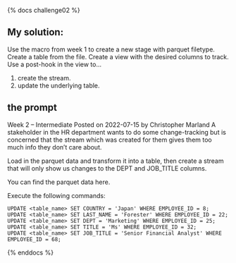 {% docs challenge02 %}
## My solution:
Use the macro from week 1 to create a new stage with parquet filetype.
Create a table from the file.
Create a view with the desired columns to track.
Use a post-hook in the view to...
1. create the stream.
2. update the underlying table.

## the prompt
Week 2 – Intermediate
Posted on 2022-07-15 by Christopher Marland
A stakeholder in the HR department wants to do some change-tracking but is concerned that the stream which was created for them gives them too much info they don’t care about.

Load in the parquet data and transform it into a table, then create a stream that will only show us changes to the DEPT and JOB_TITLE columns. 

You can find the parquet data here.

Execute the following commands:
```
UPDATE <table_name> SET COUNTRY = 'Japan' WHERE EMPLOYEE_ID = 8;
UPDATE <table_name> SET LAST_NAME = 'Forester' WHERE EMPLOYEE_ID = 22;
UPDATE <table_name> SET DEPT = 'Marketing' WHERE EMPLOYEE_ID = 25;
UPDATE <table_name> SET TITLE = 'Ms' WHERE EMPLOYEE_ID = 32;
UPDATE <table_name> SET JOB_TITLE = 'Senior Financial Analyst' WHERE EMPLOYEE_ID = 68;
```
{% enddocs %}